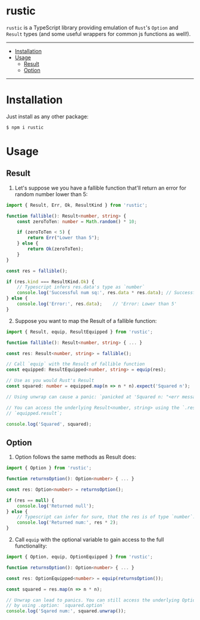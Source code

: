 # rustic

`rustic` is a TypeScript library providing emulation of `Rust`'s `Option` and `Result` types (and some useful wrappers for common js functions as well!).

---
* [Installation](#installation)
* [Usage](#usage)
	* [Result](#result)
	* [Option](#option)
---

# Installation

Just install as any other package:
```sh
$ npm i rustic
```

# Usage

## Result

1. Let's suppose we you have a fallible function that'll return an error for random number lower than 5:

```ts
import { Result, Err, Ok, ResultKind } from 'rustic';

function fallible(): Result<number, string> {
	const zeroToTen: number = Math.random() * 10;

	if (zeroToTen < 5) {
		return Err("Lower than 5");
	} else {
		return Ok(zeroToTen);
	}
}

const res = fallible();

if (res.kind === ResultKind.Ok) {
	// Typescript infers res.data's type as `number`
	console.log('Successful num sq:', res.data * res.data);	// Successful num sq: <number>
} else {
	console.log('Error:', res.data);	// 'Error: Lower than 5'
}
```

2. Suppose you want to map the Result of a fallible function:

```ts
import { Result, equip, ResultEquipped } from 'rustic';

function fallible(): Result<number, string> { ... }

const res: Result<number, string> = fallible();

// Call `equip` with the Result of fallible function
const equipped: ResultEquipped<number, string> = equip(res);

// Use as you would Rust's Result
const squared: number = equipped.map(n => n * n).expect('Squared n');

// Using unwrap can cause a panic: `panicked at 'Squared n: "<err message>"'`

// You can access the underlying Result<number, string> using the `.result` getter:
// `equipped.result`;

console.log('Squared', squared);
```

## Option

1. Option follows the same methods as Result does:

```ts
import { Option } from 'rustic';

function returnsOption(): Option<number> { ... }

const res: Option<number> = returnsOption();

if (res == null) {
	console.log('Returned null');
} else {
	// Typescript can infer for sure, that the res is of type `number`.
	console.log('Returned num:', res * 2);
}
```

2. Call `equip` with the optional variable to gain access to the full functionality:

```ts
import { Option, equip, OptionEquipped } from 'rustic';

function returnsOption(): Option<number> { ... }

const res: OptionEquipped<number> = equip(returnsOption());

const squared = res.map(n => n * n);

// Unwrap can lead to panics. You can still access the underlying Option<number>
// by using .option: `squared.option`
console.log('Sqared num:', squared.unwrap());
```
